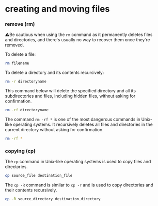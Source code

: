 # creating and moving files

### remove (rm)

⚠️Be cautious when using the `rm` command as it permanently deletes files and directories, and there's usually no way to recover them once they're removed. 

To delete a file:

```bash
rm filename
```

To delete a directory and its contents recursively:

```bash
rm -r directoryname
```


This command below will delete the specified directory and all its subdirectories and files, including hidden files, without asking for confirmation.

```bash
rm -rf directoryname

```

The command `rm -rf *` is one of the most dangerous commands in Unix-like operating systems. It recursively deletes all files and directories in the current directory without asking for confirmation.

```bash
rm -rf *
```

### copying (cp)

The `cp` command in Unix-like operating systems is used to copy files and directories.

```bash
cp source_file destination_file

```

The `cp -R` command is similar to `cp -r` and is used to copy directories and their contents recursively. 

```bash
cp -R source_directory destination_directory

```
